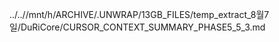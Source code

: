 ../..//mnt/h/ARCHIVE/.UNWRAP/13GB_FILES/temp_extract_8월7일/DuRiCore/CURSOR_CONTEXT_SUMMARY_PHASE5_5_3.md